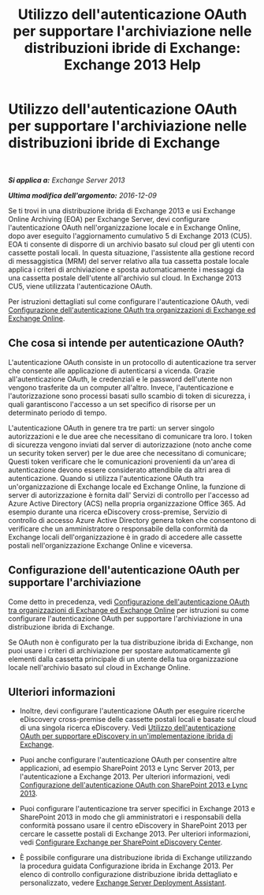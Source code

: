 ﻿---
title: "Utilizzo dell'autenticazione OAuth per supportare l'archiviazione nelle distribuzioni ibride di Exchange: Exchange 2013 Help"
TOCTitle: Utilizzo dell'autenticazione OAuth per supportare l'archiviazione nelle distribuzioni ibride di Exchange
ms:assetid: deb882b1-1ae2-40f3-a71c-423fafe3d66a
ms:mtpsurl: https://technet.microsoft.com/it-it/library/Dn689104(v=EXCHG.150)
ms:contentKeyID: 62247345
ms.date: 05/22/2018
mtps_version: v=EXCHG.150
ms.translationtype: MT
---

# Utilizzo dell'autenticazione OAuth per supportare l'archiviazione nelle distribuzioni ibride di Exchange

 

_**Si applica a:** Exchange Server 2013_

_**Ultima modifica dell'argomento:** 2016-12-09_

Se ti trovi in una distribuzione ibrida di Exchange 2013 e usi Exchange Online Archiving (EOA) per Exchange Server, devi configurare l'autenticazione OAuth nell'organizzazione locale e in Exchange Online, dopo aver eseguito l'aggiornamento cumulativo 5 di Exchange 2013 (CU5). EOA ti consente di disporre di un archivio basato sul cloud per gli utenti con cassette postali locali. In questa situazione, l'assistente alla gestione record di messaggistica (MRM) del server relativo alla tua cassetta postale locale applica i criteri di archiviazione e sposta automaticamente i messaggi da una cassetta postale dell'utente all'archivio sul cloud. In Exchange 2013 CU5, viene utilizzata l'autenticazione OAuth.

Per istruzioni dettagliati sul come configurare l'autenticazione OAuth, vedi [Configurazione dell'autenticazione OAuth tra organizzazioni di Exchange ed Exchange Online](configure-oauth-authentication-between-exchange-and-exchange-online-organizations-exchange-2013-help.md).

## Che cosa si intende per autenticazione OAuth?

L'autenticazione OAuth consiste in un protocollo di autenticazione tra server che consente alle applicazione di autenticarsi a vicenda. Grazie all'autenticazione OAuth, le credenziali e le password dell'utente non vengono trasferite da un computer all'altro. Invece, l'autenticazione e l'autorizzazione sono processi basati sullo scambio di token di sicurezza, i quali garantiscono l'accesso a un set specifico di risorse per un determinato periodo di tempo.

L'autenticazione OAuth in genere tra tre parti: un server singolo autorizzazioni e le due aree che necessitano di comunicare tra loro. I token di sicurezza vengono inviati dal server di autorizzazione (noto anche come un security token server) per le due aree che necessitano di comunicare; Questi token verificare che le comunicazioni provenienti da un'area di autenticazione devono essere considerato attendibile da altri area di autenticazione. Quando si utilizza l'autenticazione OAuth tra un'organizzazione di Exchange locale ed Exchange Online, la funzione di server di autorizzazione è fornita dall' Servizi di controllo per l'accesso ad Azure Active Directory (ACS) nella propria organizzazione Office 365. Ad esempio durante una ricerca eDiscovery cross-premise, Servizio di controllo di accesso Azure Active Directory genera token che consentono di verificare che un amministratore o responsabile della conformità da Exchange locali dell'organizzazione è in grado di accedere alle cassette postali nell'organizzazione Exchange Online e viceversa.

## Configurazione dell'autenticazione OAuth per supportare l'archiviazione

Come detto in precedenza, vedi [Configurazione dell'autenticazione OAuth tra organizzazioni di Exchange ed Exchange Online](configure-oauth-authentication-between-exchange-and-exchange-online-organizations-exchange-2013-help.md) per istruzioni su come configurare l'autenticazione OAuth per supportare l'archiviazione in una distribuzione ibrida di Exchange.

Se OAuth non è configurato per la tua distribuzione ibrida di Exchange, non puoi usare i criteri di archiviazione per spostare automaticamente gli elementi dalla cassetta principale di un utente della tua organizzazione locale nell'archivio basato sul cloud in Exchange Online.

## Ulteriori informazioni

  - Inoltre, devi configurare l'autenticazione OAuth per eseguire ricerche eDiscovery cross-premise delle cassette postali locali e basate sul cloud di una singola ricerca eDiscovery. Vedi [Utilizzo dell'autenticazione OAuth per supportare eDiscovery in un'implementazione ibrida di Exchange](using-oauth-authentication-to-support-ediscovery-in-an-exchange-hybrid-deployment-exchange-2013-help.md).

  - Puoi anche configurare l'autenticazione OAuth per consentire altre applicazioni, ad esempio SharePoint 2013 e Lync Server 2013, per l'autenticazione a Exchange 2013. Per ulteriori informazioni, vedi [Configurazione dell'autenticazione OAuth con SharePoint 2013 e Lync 2013](configure-oauth-authentication-with-sharepoint-2013-and-lync-2013-exchange-2013-help.md).

  - Puoi configurare l'autenticazione tra server specifici in Exchange 2013 e SharePoint 2013 in modo che gli amministratori e i responsabili della conformità possano usare il centro eDiscovery in SharePoint 2013 per cercare le cassette postali di Exchange 2013. Per ulteriori informazioni, vedi [Configurare Exchange per SharePoint eDiscovery Center](configure-exchange-for-sharepoint-ediscovery-center-exchange-2013-help.md).

  - È possibile configurare una distribuzione ibrida di Exchange utilizzando la procedura guidata Configurazione ibrida in Exchange 2013. Per elenco di controllo configurazione distribuzione ibrida dettagliato e personalizzato, vedere [Exchange Server Deployment Assistant](https://go.microsoft.com/fwlink/p/?linkid=277105).

